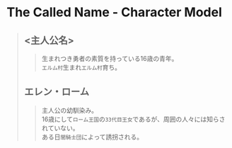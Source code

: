 # The Called Name - Character Model
> ## <主人公名>
>> 生まれつき勇者の素質を持っている16歳の青年。
>> <Br>
>> `エルム村`生まれ`エルム村`育ち。
> 
> ## エレン・ローム
>> 主人公の幼馴染み。
>> <Br>
>> 16歳にして`ローム王国`の`33代目王女`であるが、周囲の人々には知らされていない。
>> <Br>
>> ある日`闇騎士団`によって誘拐される。
